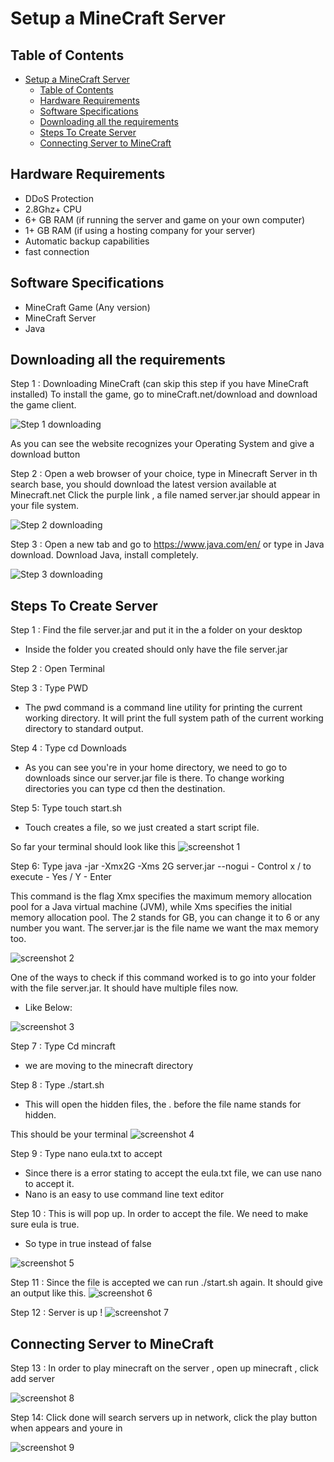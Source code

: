 # Setup a MineCraft Server

## Table of Contents
- [Setup a MineCraft Server](#setup-a-minecraft-server)
  - [Table of Contents](#table-of-contents)
  - [Hardware Requirements](#hardware-requirements)
  - [Software Specifications](#software-specifications)
  - [Downloading all the requirements](#downloading-all-the-requirements)
  - [Steps To Create Server](#steps-to-create-server)
  - [Connecting Server to MineCraft](#connecting-server-to-minecraft)
  
## Hardware Requirements
- DDoS Protection
- 2.8Ghz+ CPU
- 6+ GB RAM (if running the server and game on your own computer)
- 1+ GB RAM (if using a hosting company for your server)
- Automatic backup capabilities
- fast connection 

## Software Specifications
- MineCraft Game (Any version)
- MineCraft Server 
- Java 

## Downloading all the requirements

Step 1 : Downloading MineCraft (can skip this step if you have MineCraft installed)
To install the game, go to mineCraft.net/download and download the game client. 

![Step 1 downloading](../images/..cis106-1/game.png)

As you can see the website recognizes your Operating System and give a download button

Step 2 : Open a web browser of your choice, type in Minecraft Server in th search base, you should download the latest version available at Minecraft.net
Click the purple link , a file named server.jar should appear in your file system. 

![Step 2 downloading](../images/../cis106-1/minecraft_server.png)

Step 3 : Open a new tab and go to https://www.java.com/en/ or type in Java download. Download Java, install completely. 

![Step 3 downloading](../images/../cis106-1/java.png)

## Steps To Create Server

Step 1 : Find the file server.jar and put it in the a folder on your desktop
- Inside the folder you created should only have the file server.jar

Step 2 : Open Terminal 

Step 3 : Type PWD

- The pwd command is a command line utility for printing the current working directory. It will print the full system path of the current working directory to standard output.

Step 4 : Type cd Downloads 
- As you can see you're in your home directory, we need to go to downloads since our server.jar file is there. To change working directories you can type cd then the destination. 

Step 5: Type touch start.sh 
- Touch creates a file, so we just created a start script file. 

So far your terminal should look like this 
![screenshot 1](../images/../cis106-1/Picture1.png)

Step 6: Type java -jar -Xmx2G -Xms 2G server.jar --nogui
    - Control x / to execute
    - Yes / Y 
    - Enter 


This command is the flag Xmx specifies the maximum memory allocation pool for a Java virtual machine (JVM), while Xms specifies the initial memory allocation pool. The 2 stands for GB, you can change it to 6 or any number you want. The server.jar is the file name we want the max memory too. 


![screenshot 2](../images/../cis106-1/Picture2.png)

One of the ways to check if this command worked is to go into your folder with the file server.jar. It should have multiple files now. 

- Like Below: 

![screenshot 3](../images/../cis106-1/Picture3.png)

Step 7 : Type Cd mincraft 
- we are moving to the minecraft directory 

Step 8 : Type ./start.sh
- This will open the hidden files, the . before the file name stands for hidden. 
  
This should be your terminal 
![screenshot 4](../images/../cis106-1/Picture4.png)

Step 9 : Type nano eula.txt to accept 
- Since there is a error stating to accept the eula.txt file, we can use nano to accept it. 
- Nano is an easy to use command line text editor

Step 10 : This is will pop up. In order to accept the file. We need to make sure eula is true. 

- So type in true instead of false 

![screenshot 5](../images/../cis106-1/Picture5.png)

Step 11 : Since the file is accepted we can run ./start.sh again. It should give an output like this. 
![screenshot 6](../images/../cis106-1/Picture6.png)

Step  12 : Server is up ! 
![screenshot 7](../images/../cis106-1/Picture7.png)


## Connecting Server to MineCraft

Step 13 : In order to play minecraft on the server , open up minecraft , click add server 

![screenshot 8](../images/../cis106-1/Picture8.png)

Step 14: Click done will search servers up in network, click the play button when appears and youre in 

![screenshot 9](../images/../cis106-1/Picture9.png)